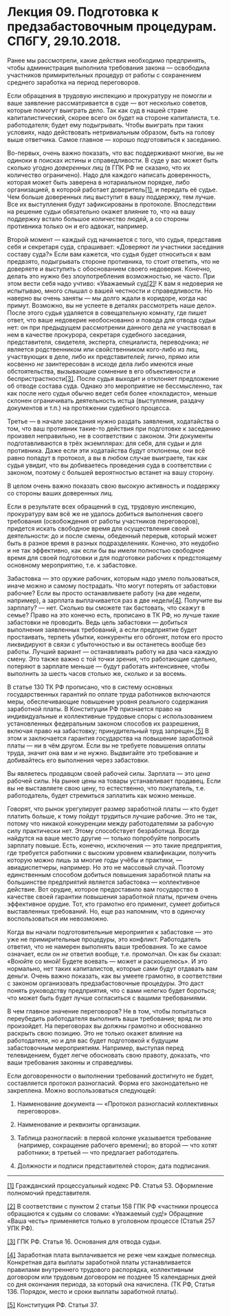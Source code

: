 # Лекция 09. Подготовка к предзабастовочным процедурам. СПбГУ, 29.10.2018.

Ранее мы рассмотрели, какие действия необходимо предпринять, чтобы администрация выполнила требования закона — освободила участников примирительных процедур от работы с сохранением среднего заработка на период переговоров.

Если обращения в трудовую инспекцию и прокуратуру не помогли и ваше заявление рассматривается в суде — вот несколько советов, которые помогут выиграть дело. Так как суд в нашей стране капиталистический, скорее всего он будет на стороне капиталиста, т.е. работодателя; будет ему подыгрывать. Чтобы выиграть при таких условиях, надо действовать нетривиальным образом, быть на голову выше ответчика. Самое главное — хорошо подготовиться к заседанию.

Во-первых, очень важно показать, что вас поддерживают многие, вы не одиноки в поисках истины и справедливости. В суде у вас может быть сколько угодно _доверенных лиц_ (в ГПК РФ не сказано, что их количество ограничено). Надо для каждого написать доверенность, которая может быть заверена в нотариальном порядке, либо организацией, в которой работает доверитель[[1]](#_ftn1), и передать её судье. Чем больше доверенных лиц выступит в вашу поддержку, тем лучше. Все их выступления будут зафиксированы в протоколе. Впоследствии на решение судьи обязательно окажет влияние то, что на вашу поддержку встало большое количество людей, а со стороны противника только он и его адвокат, например.

Второй момент — каждый суд начинается с того, что судья, представив себя и секретаря суда, спрашивает: «Доверяют ли участники заседания составу суда?» Если вам кажется, что судья будет относиться к вам предвзято, подыгрывать стороне противника, то стоит ответить, что не доверяете и выступить с обоснованием своего недоверия. Конечно, делать это нужно без злоупотребления возможностью, не часто. При этом вести себя надо учтиво: «Уважаемый суд[[2]](#_ftn2)! К вам я недоверия не испытываю, много слышал о вашей честности и справедливости. Но наверно вы очень заняты — мы долго ждали в коридоре, когда нас примут. Возможно, вы не успеете в деталях рассмотреть наше дело». После этого судья удаляется в совещательную комнату, где пишет ответ, что ваше недоверие необоснованно и повода для отвода судьи нет: он при предыдущем рассмотрении данного дела _не_ участвовал в нем в качестве прокурора, секретаря судебного заседания, представителя, свидетеля, эксперта, специалиста, переводчика; _не_ является родственником или свойственником кого-либо из лиц, участвующих в деле, либо их представителей; лично, прямо или косвенно _не_ заинтересован в исходе дела либо имеются иные обстоятельства, вызывающие сомнение в его объективности и беспристрастности[[3]](#_ftn3). После судья выходит и отклоняет предложение об отводе состава суда. Однако это мероприятие не бессмысленно, так как после него судья обычно ведет себя более «покладисто», меньше склонен ограничивать деятельность истца (выступления, раздачу документов и т.п.) на протяжении судебного процесса.

Третье — в начале заседания нужно раздать заявления, ходатайства о том, что ваш противник такие-то действия при подготовке к заседанию произвел неправильно, не в соответствии с законом. Эти документы подготавливаются в трёх экземплярах: для себя, для судьи и для противника. Даже если эти ходатайства будут отклонены, они всё равно попадут в протокол, а вы в любом случае выиграете, так как судья увидит, что вы добиваетесь проведения суда в соответствии с законом, поэтому с большей вероятностью встанет на вашу сторону.

В целом очень важно показать свою высокую активность и поддержку со стороны ваших доверенных лиц.

Если в результате всех обращений в суд, трудовую инспекцию, прокуратуру вам всё же не удалось добиться выполнения своего требования (освобождения от работы участников переговоров), придется искать свободное время для осуществления своей деятельности: до и после смены, обеденный перерыв, который может быть в разное время в разных подразделениях. Конечно, это неудобно и не так эффективно, как если бы вы имели полностью свободное время для своей подготовки и для подготовки рабочих к предстоящему основному мероприятию, т.е. к забастовке.

Забастовка — это оружие рабочих, которым надо умело пользоваться, иначе можно и самому пострадать. Что могут потерять от забастовки рабочие? Если вы просто останавливаете работу (на две недели, например), а зарплата выплачивается раз в две недели[[4]](#_ftn4). Получите вы зарплату? — нет. Сколько вы сможете так бастовать, что скажут в семье? Право на это конечно есть, прописано в ТК РФ, но лучше такие забастовки не проводить. Ведь цель забастовки — добиться выполнения заявленных требований, а если предприятие будет простаивать, терпеть убытки, конкуренты его обгонят, потом его просто ликвидируют в связи с убыточностью и вы останетесь вообще без работы. Лучший вариант — останавливать работу на два часа каждую смену. Это также важно с той точки зрения, что работающие сдельно, потеряют в зарплате меньше — будут работать интенсивнее, чтобы выполнить за шесть часов столько же, сколько и за восемь.

В статье 130 ТК РФ прописано, что в систему основных государственных гарантий по оплате труда работников включаются меры, обеспечивающие повышение уровня реального содержания заработной платы. В Конституции РФ признается право на индивидуальные и коллективные трудовые споры с использованием установленных федеральным законом способов их разрешения, включая право на забастовку; принудительный труд запрещен.[[5]](#_ftn5) В этом и заключается гарантия государства на повышение заработной платы — ни в чём другом. Если вы не требуете повышения оплаты труда, значит она вам и не нужно. Выдвигайте это требование и добивайтесь его выполнения через забастовки.

Вы являетесь продавцом своей рабочей силы. Зарплата — это _цена_ рабочей силы. На рынке цены на товары устанавливает продавец. Если вы не выставляете свою цену, то естественно, что покупатель, т.е. работодатель, будет стремиться заплатить как можно меньше.

Говорят, что рынок урегулирует размер заработной платы — кто будет платить больше, к тому пойдут трудиться лучшие рабочие. Это не так, потому что никакой конкуренции между работодателями за рабочую силу практически нет. Этому способствует безработица. Всегда найдутся на ваше место другие — только попробуйте попросить зарплату повыше. Есть, конечно, исключения — это такие предприятия, где требуется работники с высоким уровнем квалификации, получить которую можно лишь за многие годы учёбы и практики, — авиадиспетчеры, например. Но это не массовый случай. Поэтому единственным способом добиться повышения заработной платы на большинстве предприятий является забастовка — коллективное действие. Вот орудие, которое предоставило вам государство в качестве своей гарантии повышения заработной платы, причем очень эффективное орудие. Тот, кто грамотно его применит, сумеет добиться выставленных требований. Но, еще раз напомним, что в одиночку воспользоваться им невозможно.

Когда вы начали подготовительные мероприятия к забастовке — это уже не примирительные процедуры, это конфликт. Работодатель ответил, что не намерен выполнять ваши требования. То же самое означает, если он _не_ ответил вообще, т.е. промолчал. Он как бы сказал: «Воюйте со мной! Будете воевать — может и раскошелюсь». И это нормально, нет таких капиталистов, которые сами будут отдавать вам деньги. Очень важно показать, как вы умеете грамотно, в соответствии с законом организовать предзабастовочные процедуры. Это даст понять руководству предприятия, что с вами нелегко будет бороться; что может быть будет лучше согласиться с вашими требованиями.

В чем главное значение переговоров? Не в том, чтобы попытаться переубедить работодателя выполнить ваши требования; вряд ли это произойдет. На переговорах вы должны грамотно и обоснованно раскрыть свою позицию. Это не только окажет влияние на работодателя, но и для вас будет подготовкой к будущим забастовочным мероприятиям. Например, выступая перед телевидением, будет легче обосновать свою правоту, доказать, что ваши требования законны и справедливы.

Если договоренности о выполнении требований достигнуто не будет, составляется протокол разногласий. Форма его законодательно не закреплена. Можно воспользоваться следующей:

1) Наименование документа — «Протокол разногласий коллективных переговоров».

2) Наименование и реквизиты организации.

3) Таблица разногласий: в первой колонке указывается требование (например, сокращение рабочего времени); во второй — что хотят работники; в третьей — что предлагает работодатель.

4) Должности и подписи представителей сторон; дата подписания.

  

---

[[1]](#_ftnref1) Гражданский процессуальный кодекс РФ. Статья 53. Оформление полномочий представителя.

[[2]](#_ftnref2) В соответствии с пунктом 2 статьи 158 ГПК РФ «частники процесса обращаются к судьям со словами: «Уважаемый суд!» Обращение «Ваша честь» применяется только в уголовном процессе (Статья 257 УПК РФ).

[[3]](#_ftnref3) ГПК РФ. Статья 16. Основания для отвода судьи.

[[4]](#_ftnref4) Заработная плата выплачивается не реже чем каждые полмесяца. Конкретная дата выплаты заработной платы устанавливается правилами внутреннего трудового распорядка, коллективным договором или трудовым договором не позднее 15 календарных дней со дня окончания периода, за который она начислена. (ТК РФ, Статья 136. Порядок, место и сроки выплаты заработной платы).

[[5]](#_ftnref5) Конституция РФ. Статья 37.